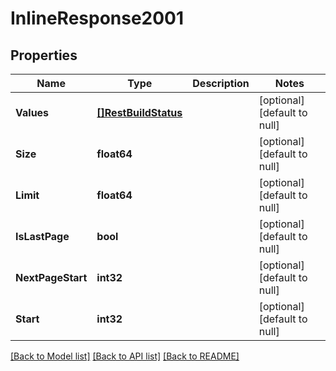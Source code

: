 # InlineResponse2001

## Properties
Name | Type | Description | Notes
------------ | ------------- | ------------- | -------------
**Values** | [**[]RestBuildStatus**](RestBuildStatus.md) |  | [optional] [default to null]
**Size** | **float64** |  | [optional] [default to null]
**Limit** | **float64** |  | [optional] [default to null]
**IsLastPage** | **bool** |  | [optional] [default to null]
**NextPageStart** | **int32** |  | [optional] [default to null]
**Start** | **int32** |  | [optional] [default to null]

[[Back to Model list]](../README.md#documentation-for-models) [[Back to API list]](../README.md#documentation-for-api-endpoints) [[Back to README]](../README.md)

